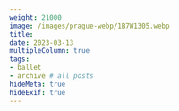 ```yaml
---
weight: 21000
image: /images/prague-webp/1B7W1305.webp
title:
date: 2023-03-13
multipleColumn: true
tags:
- ballet
- archive # all posts
hideMeta: true
hideExif: true
---
```

